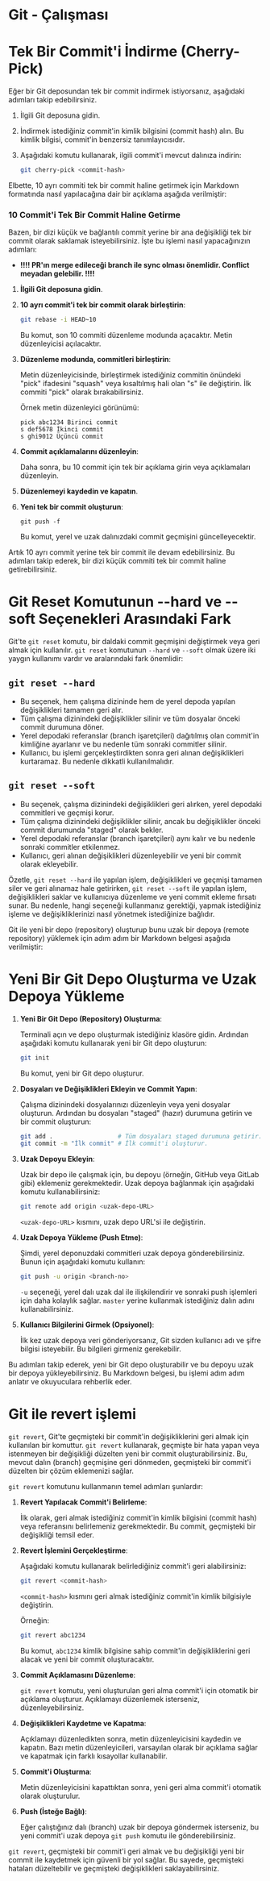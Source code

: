 # Git - Çalışması

# Tek Bir Commit'i İndirme (Cherry-Pick)

Eğer bir Git deposundan tek bir commit indirmek istiyorsanız, aşağıdaki adımları takip edebilirsiniz.

1. İlgili Git deposuna gidin.

2. İndirmek istediğiniz commit'in kimlik bilgisini (commit hash) alın. Bu kimlik bilgisi, commit'in benzersiz tanımlayıcısıdır.

3. Aşağıdaki komutu kullanarak, ilgili commit'i mevcut dalınıza indirin:
   
   ```bash
   git cherry-pick <commit-hash>
   ```

Elbette, 10 ayrı commiti tek bir commit haline getirmek için Markdown formatında nasıl yapılacağına dair bir açıklama aşağıda verilmiştir:

### 10 Commit'i Tek Bir Commit Haline Getirme

Bazen, bir dizi küçük ve bağlantılı commit yerine bir ana değişikliği tek bir commit olarak saklamak isteyebilirsiniz. İşte bu işlemi nasıl yapacağınızın adımları:

* **!!!! PR'ın merge edileceği branch ile sync olması önemlidir. Conflict meyadan gelebilir. !!!!**

1. **İlgili Git deposuna gidin**.

2. **10 ayrı commit'i tek bir commit olarak birleştirin**:
   
   ```bash
   git rebase -i HEAD~10
   ```

   Bu komut, son 10 commiti düzenleme modunda açacaktır. Metin düzenleyicisi açılacaktır.

3. **Düzenleme modunda, commitleri birleştirin**:
   
   Metin düzenleyicisinde, birleştirmek istediğiniz commitin önündeki "pick" ifadesini "squash" veya kısaltılmış hali olan "s" ile değiştirin. İlk commiti "pick" olarak bırakabilirsiniz.

   Örnek metin düzenleyici görünümü:
   
   ```
   pick abc1234 Birinci commit
   s def5678 İkinci commit
   s ghi9012 Üçüncü commit
   ```

4. **Commit açıklamalarını düzenleyin**:

   Daha sonra, bu 10 commit için tek bir açıklama girin veya açıklamaları düzenleyin.

5. **Düzenlemeyi kaydedin ve kapatın**.

6. **Yeni tek bir commit oluşturun**:
   
   ```
   git push -f
   ```

   Bu komut, yerel ve uzak dalınızdaki commit geçmişini güncelleyecektir.

Artık 10 ayrı commit yerine tek bir commit ile devam edebilirsiniz. Bu adımları takip ederek, bir dizi küçük commiti tek bir commit haline getirebilirsiniz.


# Git Reset Komutunun --hard ve --soft Seçenekleri Arasındaki Fark

Git'te `git reset` komutu, bir daldaki commit geçmişini değiştirmek veya geri almak için kullanılır. `git reset` komutunun `--hard` ve `--soft` olmak üzere iki yaygın kullanımı vardır ve aralarındaki fark önemlidir:

## `git reset --hard`

- Bu seçenek, hem çalışma dizininde hem de yerel depoda yapılan değişiklikleri tamamen geri alır.
- Tüm çalışma dizinindeki değişiklikler silinir ve tüm dosyalar önceki commit durumuna döner.
- Yerel depodaki referanslar (branch işaretçileri) dağıtılmış olan commit'in kimliğine ayarlanır ve bu nedenle tüm sonraki commitler silinir.
- Kullanıcı, bu işlemi gerçekleştirdikten sonra geri alınan değişiklikleri kurtaramaz. Bu nedenle dikkatli kullanılmalıdır.

## `git reset --soft`

- Bu seçenek, çalışma dizinindeki değişiklikleri geri alırken, yerel depodaki commitleri ve geçmişi korur.
- Tüm çalışma dizinindeki değişiklikler silinir, ancak bu değişiklikler önceki commit durumunda "staged" olarak bekler.
- Yerel depodaki referanslar (branch işaretçileri) aynı kalır ve bu nedenle sonraki commitler etkilenmez.
- Kullanıcı, geri alınan değişiklikleri düzenleyebilir ve yeni bir commit olarak ekleyebilir.

Özetle, `git reset --hard` ile yapılan işlem, değişiklikleri ve geçmişi tamamen siler ve geri alınamaz hale getirirken, `git reset --soft` ile yapılan işlem, değişiklikleri saklar ve kullanıcıya düzenleme ve yeni commit ekleme fırsatı sunar. Bu nedenle, hangi seçeneği kullanmanız gerektiği, yapmak istediğiniz işleme ve değişikliklerinizi nasıl yönetmek istediğinize bağlıdır.


Git ile yeni bir depo (repository) oluşturup bunu uzak bir depoya (remote repository) yüklemek için adım adım bir Markdown belgesi aşağıda verilmiştir:

# Yeni Bir Git Depo Oluşturma ve Uzak Depoya Yükleme

1. **Yeni Bir Git Depo (Repository) Oluşturma**:

   Terminali açın ve depo oluşturmak istediğiniz klasöre gidin. Ardından aşağıdaki komutu kullanarak yeni bir Git depo oluşturun:

   ```bash
   git init
   ```

   Bu komut, yeni bir Git depo oluşturur.

2. **Dosyaları ve Değişiklikleri Ekleyin ve Commit Yapın**:

   Çalışma dizinindeki dosyalarınızı düzenleyin veya yeni dosyalar oluşturun. Ardından bu dosyaları "staged" (hazır) durumuna getirin ve bir commit oluşturun:

   ```bash
   git add .                  # Tüm dosyaları staged durumuna getirir.
   git commit -m "İlk commit" # İlk commit'i oluşturur.
   ```

3. **Uzak Depoyu Ekleyin**:

   Uzak bir depo ile çalışmak için, bu depoyu (örneğin, GitHub veya GitLab gibi) eklemeniz gerekmektedir. Uzak depoya bağlanmak için aşağıdaki komutu kullanabilirsiniz:

   ```bash
   git remote add origin <uzak-depo-URL>
   ```

   `<uzak-depo-URL>` kısmını, uzak depo URL'si ile değiştirin.

4. **Uzak Depoya Yükleme (Push Etme)**:

   Şimdi, yerel deponuzdaki commitleri uzak depoya gönderebilirsiniz. Bunun için aşağıdaki komutu kullanın:

   ```bash
   git push -u origin <branch-no>
   ```

   `-u` seçeneği, yerel dalı uzak dal ile ilişkilendirir ve sonraki push işlemleri için daha kolaylık sağlar. `master` yerine kullanmak istediğiniz dalın adını kullanabilirsiniz.

5. **Kullanıcı Bilgilerini Girmek (Opsiyonel)**:

   İlk kez uzak depoya veri gönderiyorsanız, Git sizden kullanıcı adı ve şifre bilgisi isteyebilir. Bu bilgileri girmeniz gerekebilir.

Bu adımları takip ederek, yeni bir Git depo oluşturabilir ve bu depoyu uzak bir depoya yükleyebilirsiniz. Bu Markdown belgesi, bu işlemi adım adım anlatır ve okuyuculara rehberlik eder.


# Git ile revert işlemi

`git revert`, Git'te geçmişteki bir commit'in değişikliklerini geri almak için kullanılan bir komuttur. `git revert` kullanarak, geçmişte bir hata yapan veya istenmeyen bir değişikliği düzelten yeni bir commit oluşturabilirsiniz. Bu, mevcut dalın (branch) geçmişine geri dönmeden, geçmişteki bir commit'i düzelten bir çözüm eklemenizi sağlar.

`git revert` komutunu kullanmanın temel adımları şunlardır:

1. **Revert Yapılacak Commit'i Belirleme**:

   İlk olarak, geri almak istediğiniz commit'in kimlik bilgisini (commit hash) veya referansını belirlemeniz gerekmektedir. Bu commit, geçmişteki bir değişikliği temsil eder.

2. **Revert İşlemini Gerçekleştirme**:

   Aşağıdaki komutu kullanarak belirlediğiniz commit'i geri alabilirsiniz:

   ```bash
   git revert <commit-hash>
   ```

   `<commit-hash>` kısmını geri almak istediğiniz commit'in kimlik bilgisiyle değiştirin.

   Örneğin:

   ```bash
   git revert abc1234
   ```

   Bu komut, `abc1234` kimlik bilgisine sahip commit'in değişikliklerini geri alacak ve yeni bir commit oluşturacaktır.

3. **Commit Açıklamasını Düzenleme**:

   `git revert` komutu, yeni oluşturulan geri alma commit'i için otomatik bir açıklama oluşturur. Açıklamayı düzenlemek isterseniz, düzenleyebilirsiniz.

4. **Değişiklikleri Kaydetme ve Kapatma**:

   Açıklamayı düzenledikten sonra, metin düzenleyicisini kaydedin ve kapatın. Bazı metin düzenleyicileri, varsayılan olarak bir açıklama sağlar ve kapatmak için farklı kısayollar kullanabilir.

5. **Commit'i Oluşturma**:

   Metin düzenleyicisini kapattıktan sonra, yeni geri alma commit'i otomatik olarak oluşturulur.

6. **Push (İsteğe Bağlı)**:

   Eğer çalıştığınız dalı (branch) uzak bir depoya göndermek isterseniz, bu yeni commit'i uzak depoya `git push` komutu ile gönderebilirsiniz.

`git revert`, geçmişteki bir commit'i geri almak ve bu değişikliği yeni bir commit ile kaydetmek için güvenli bir yol sağlar. Bu sayede, geçmişteki hataları düzeltebilir ve geçmişteki değişiklikleri saklayabilirsiniz.
